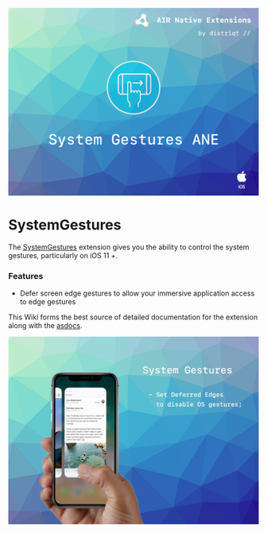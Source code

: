 
![](images/hero.png)

# SystemGestures

The [SystemGestures](https://airnativeextensions.com/extension/com.distriqt.SystemGestures) extension 
gives you the ability to control the system gestures, particularly on iOS 11 +.


### Features

- Defer screen edge gestures to allow your immersive application access to edge gestures


This Wiki forms the best source of detailed documentation for the extension along with 
the [asdocs](https://distriqt.github.io/ANE-SystemGestures/asdocs). 


![](images/promo.png)

